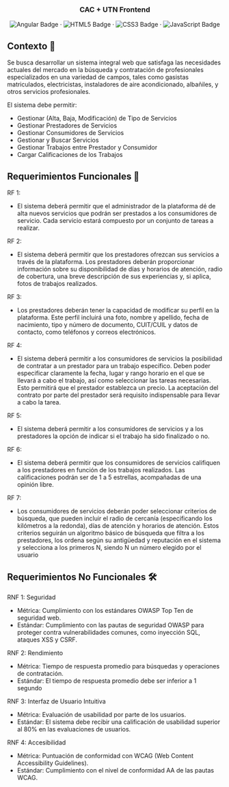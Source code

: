 <div align="center">
  <h3 align="center">CAC + UTN Frontend</h3>
  <p align="center">
    <img src="https://img.shields.io/badge/Angular-0F0F11?logo=angular&logoColor=fff&style=plastic" alt="Angular Badge">
    ·
    <img src="https://img.shields.io/badge/HTML5-E34F26?logo=html5&logoColor=fff&style=plastic" alt="HTML5 Badge">
    ·
    <img src="https://img.shields.io/badge/CSS3-1572B6?logo=css3&logoColor=fff&style=plastic" alt="CSS3 Badge">
    ·
    <img src="https://img.shields.io/badge/JavaScript-F7DF1E?logo=javascript&logoColor=000&style=plastic" alt="JavaScript Badge">
  </p>
</div>

## Contexto 🚀
Se busca desarrollar un sistema integral web que satisfaga las necesidades actuales del
mercado en la búsqueda y contratación de profesionales especializados en una variedad de
campos, tales como gasistas matriculados, electricistas, instaladores de aire
acondicionado, albañiles, y otros servicios profesionales.

El sistema debe permitir:
* Gestionar (Alta, Baja, Modificación) de Tipo de Servicios
* Gestionar Prestadores de Servicios
* Gestionar Consumidores de Servicios
* Gestionar y Buscar Servicios
* Gestionar Trabajos entre Prestador y Consumidor
* Cargar Calificaciones de los Trabajos

## Requerimientos Funcionales 🔧
RF 1:
* El sistema deberá permitir que el administrador de la plataforma dé de alta nuevos
servicios que podrán ser prestados a los consumidores de servicio. Cada servicio estará
compuesto por un conjunto de tareas a realizar.

RF 2:
* El sistema deberá permitir que los prestadores ofrezcan sus servicios a través de la
plataforma. Los prestadores deberán proporcionar información sobre su disponibilidad de
días y horarios de atención, radio de cobertura, una breve descripción de sus experiencias y,
si aplica, fotos de trabajos realizados.

RF 3:
* Los prestadores deberán tener la capacidad de modificar su perfil en la plataforma. Este
perfil incluirá una foto, nombre y apellido, fecha de nacimiento, tipo y número de documento,
CUIT/CUIL y datos de contacto, como teléfonos y correos electrónicos.

RF 4:
* El sistema deberá permitir a los consumidores de servicios la posibilidad de contratar a
un prestador para un trabajo específico. Deben poder especificar claramente la fecha, lugar
y rango horario en el que se llevará a cabo el trabajo, así como seleccionar las tareas
necesarias. Esto permitirá que el prestador establezca un precio. La aceptación del contrato
por parte del prestador será requisito indispensable para llevar a cabo la tarea.

RF 5:
* El sistema deberá permitir a los consumidores de servicios y a los prestadores la opción
de indicar si el trabajo ha sido finalizado o no.

RF 6:
* El sistema deberá permitir que los consumidores de servicios califiquen a los
prestadores en función de los trabajos realizados. Las calificaciones podrán ser de 1 a 5
estrellas, acompañadas de una opinión libre.

RF 7:
* Los consumidores de servicios deberán poder seleccionar criterios de búsqueda, que
pueden incluir el radio de cercanía (especificando los kilómetros a la redonda), días de
atención y horarios de atención. Estos criterios seguirán un algoritmo básico de búsqueda
que filtra a los prestadores, los ordena según su antigüedad y reputación en el sistema y
selecciona a los primeros N, siendo N un número elegido por el usuario

## Requerimientos No Funcionales 🛠️

RNF 1: Seguridad
* Métrica: Cumplimiento con los estándares OWASP Top Ten de seguridad web.
* Estándar: Cumplimiento con las pautas de seguridad OWASP para proteger contra
vulnerabilidades comunes, como inyección SQL, ataques XSS y CSRF.

RNF 2: Rendimiento
* Métrica: Tiempo de respuesta promedio para búsquedas y operaciones de contratación.
* Estándar: El tiempo de respuesta promedio debe ser inferior a 1 segundo

RNF 3: Interfaz de Usuario Intuitiva
* Métrica: Evaluación de usabilidad por parte de los usuarios.
* Estándar: El sistema debe recibir una calificación de usabilidad superior al 80% en las
evaluaciones de usuarios.

RNF 4: Accesibilidad
* Métrica: Puntuación de conformidad con WCAG (Web Content Accessibility Guidelines).
* Estándar: Cumplimiento con el nivel de conformidad AA de las pautas WCAG.

